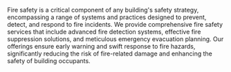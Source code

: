 Fire safety is a critical component of any building's safety strategy, encompassing a range of systems and practices designed to prevent, detect, and respond to fire incidents. We provide comprehensive fire safety services that include advanced fire detection systems, effective fire suppression solutions, and meticulous emergency evacuation planning. Our offerings ensure early warning and swift response to fire hazards, significantly reducing the risk of fire-related damage and enhancing the safety of building occupants.